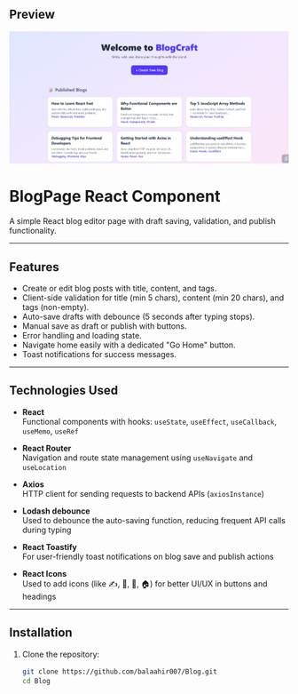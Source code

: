 ## Preview
![Blog Preview](./public/preview.png)

# BlogPage React Component

A simple React blog editor page with draft saving, validation, and publish functionality.

---

## Features

- Create or edit blog posts with title, content, and tags.
- Client-side validation for title (min 5 chars), content (min 20 chars), and tags (non-empty).
- Auto-save drafts with debounce (5 seconds after typing stops).
- Manual save as draft or publish with buttons.
- Error handling and loading state.
- Navigate home easily with a dedicated "Go Home" button.
- Toast notifications for success messages.

---

## Technologies Used

- **React**  
  Functional components with hooks: `useState`, `useEffect`, `useCallback`, `useMemo`, `useRef`

- **React Router**  
  Navigation and route state management using `useNavigate` and `useLocation`

- **Axios**  
  HTTP client for sending requests to backend APIs (`axiosInstance`)

- **Lodash debounce**  
  Used to debounce the auto-saving function, reducing frequent API calls during typing

- **React Toastify**  
  For user-friendly toast notifications on blog save and publish actions

- **React Icons**  
  Used to add icons (like ✍️, 💾, 🚀, 🏠) for better UI/UX in buttons and headings
---

## Installation

1. Clone the repository:

   ```bash
   git clone https://github.com/balaahir007/Blog.git
   cd Blog

